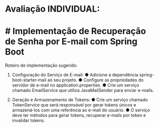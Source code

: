 # Avaliação INDIVIDUAL: 

# # Implementação de Recuperação de Senha por E-mail com Spring Boot

Roteiro de implementação sugerido:

1. Configuração do Serviço de E-mail:
● Adicione a dependência spring-boot-starter-mail ao seu projeto.
● Configure as propriedades do servidor de e-mail no application.properties.
● Crie um serviço chamado EmailService que utiliza JavaMailSender para enviar
e-mails.


2. Geração e Armazenamento de Tokens:
● Crie um serviço chamado TokenService que será responsável por gerar tokens
únicos e armazená-los com uma referência ao e-mail do usuário.
● O serviço deve ter métodos para gerar tokens, recuperar e-mails por token e
invalidar tokens. 

